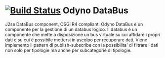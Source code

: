 [![Build Status](https://travis-ci.org/Odyno/AST-Parent-Pom.png?branch=master)](https://travis-ci.org/Odyno/AST-Parent-Pom)
Odyno DataBus
============
J2se DataBus component, OSGi R4 compliant.
Odyno DataBus è un componente per la gestione di un databus logico. Il databus è un componente che mette a disposizione un bus virtuale su cui affidare i propri dati e su cui è possibile mettersi in ascolpo per recuperare dati.
 Viene implemento il pattern di publish-subscribe con la possibilita' di filtrare i dati non solo per tipologie ma anche per subcategorie di tipologie.
